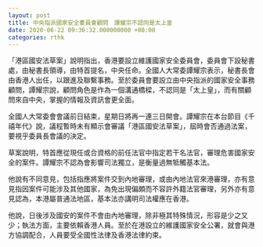 ```yaml
---
layout: post
title: 中央指派國家安全委員會顧問　譚耀宗不認同是太上皇　
date: 2020-06-22 09:36:32.000000000 +08:00
categories: rthk
---
```


「港區國安法草案」說明指出，香港要設立維護國家安全委員會，委員會下設秘書處，由秘書長領導，由特首提名，中央任命。全國人大常委譚耀宗表示，秘書長會由香港人出任，以跟進及聯繫事務。至於委員會要設立由中央指派的國家安全事務顧問，譚耀宗說，顧問角色是作為一個溝通橋樑，不認同是「太上皇」，而有關顧問來自中央，掌握的情報及資訊會更全面。

全國人大常委會會議前日結束，星期日將再一連三日開會。譚耀宗在本台節目《千禧年代》說，議程暫時未有顯示會審議「港區國安法草案」，屆時會否通過法案，要視乎委員長會議的決定。

草案說明，特首應從現任或合資格的前任法官中指定若干名法官，審理危害國家安全的案件。譚耀宗不認為會影響司法獨立，是衡量過無牴觸基本法。

他說有不同意見，包括指應將案件交到內地審理，或由內地法官來港審理，亦有意見指因案件可能涉及其他國家，為免出現偏頗而不容許外籍法官審理，另外亦有意見認為，本港屬普通法地區，基本法亦講明司法權應在香港。

他說，日後涉及國安的案件不會由內地審理，除非極其特殊情況，形容是少之又少；執法方面，主要依賴香港人員。至於在港設立的維護國家安全公署，就會與港方協調配合，人員要受全國性法律及香港法律約束。
